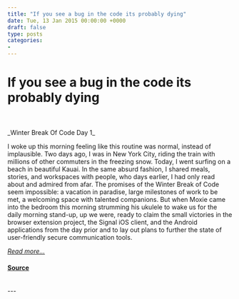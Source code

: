 ```yaml
---
title: "If you see a bug in the code its probably dying"
date: Tue, 13 Jan 2015 00:00:00 +0000
draft: false
type: posts
categories: 
- 
---
```

# If you see a bug in the code its probably dying

<br/>

<br/>
_Winter Break Of Code Day 1_

I woke up this morning feeling like this routine was normal, instead of implausible. Two days ago, I was in New York City, riding the train with millions of other commuters in the freezing snow. Today, I went surfing on a beach in beautiful Kauai. In the same absurd fashion, I shared meals, stories, and workspaces with people, who days earlier, I had only read about and admired from afar. The promises of the Winter Break of Code seem impossible: a vacation in paradise, large milestones of work to be met, a welcoming space with talented companions. But when Moxie came into the bedroom this morning strumming his ukulele to wake us for the daily morning stand-up, up we were, ready to claim the small victories in the browser extension project, the Signal iOS client, and the Android applications from the day prior and to lay out plans to further the state of user-friendly secure communication tools.

[_Read more..._](https://signal.org/blog/if-you-see-a-bug/)

#### [Source](https://signal.org/blog/if-you-see-a-bug/)

<br/>
---
